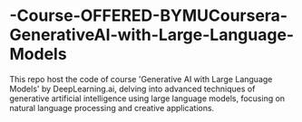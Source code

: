 # -Course-OFFERED-BYMUCoursera-GenerativeAI-with-Large-Language-Models
This repo host the code of course 'Generative AI with Large Language Models' by DeepLearning.ai, delving into advanced techniques of generative artificial intelligence using large language models, focusing on natural language processing and creative applications.
